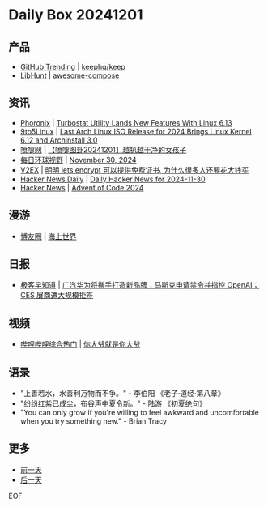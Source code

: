 # Daily Box 20241201

## 产品
- [GitHub Trending](https://github.com/trending?since=daily) | [keephq/keep](https://github.com/keephq/keep)
- [LibHunt](https://www.libhunt.com/) | [awesome-compose](https://www.libhunt.com/r/awesome-compose)

## 资讯
- [Phoronix](https://www.phoronix.com/) | [Turbostat Utility Lands New Features With Linux 6.13](https://www.phoronix.com/news/Linux-6.13-Turbostat)
- [9to5Linux](https://9to5linux.com/) | [Last Arch Linux ISO Release for 2024 Brings Linux Kernel 6.12 and Archinstall 3.0](https://9to5linux.com/last-arch-linux-iso-release-for-2024-brings-linux-kernel-6-12-and-archinstall-3-0)
- [喷嚏网](http://www.dapenti.com/blog/blog.asp?subjectid=70&name=xilei) | [【喷嚏图卦20241201】越扒越干净的女孩子](http://www.dapenti.com/blog/more.asp?name=xilei&id=182762)
- [每日环球视野](https://idai.ly/) | [November 30, 2024](http://m.idai.ly/se/a193iG?1732896000)
- [V2EX](https://www.v2ex.com/) | [明明 lets encrypt 可以提供免费证书, 为什么很多人还要花大钱买](https://www.v2ex.com/t/1094129)
- [Hacker News Daily](https://www.daemonology.net/hn-daily/) | [Daily Hacker News for 2024-11-30](https://www.daemonology.net/hn-daily/2024-11-30.html)
- [Hacker News](https://news.ycombinator.com/front) | [Advent of Code 2024](https://news.ycombinator.com/item?id=42287231)

## 漫游
- [博友圈](https://www.boyouquan.com/home) | [海上世界](https://www.boyouquan.com/go?from=feed&link=https%3A%2F%2Ffatesinger.com%2F104397)

## 日报
- [极客早知道](https://www.geekpark.net/column/74) | [广汽华为将携手打造新品牌；马斯克申请禁令并指控 OpenAI；CES 展商遭大规模拒签](https://www.geekpark.net/news/343710)

## 视频
- [哔哩哔哩综合热门](https://www.bilibili.com/v/popular/all/) | [你大爷就是你大爷](https://b23.tv/BV1ydz4YoEZV)

## 语录
- "上善若水，水善利万物而不争。" - 李伯阳 《老子·道经·第八章》
- "纷纷红紫已成尘，布谷声中夏令新。" - 陆游 《初夏绝句》
- "You can only grow if you're willing to feel awkward and uncomfortable when you try something new." - Brian Tracy

## 更多
- [前一天](daily-box-20241130.md)
- [后一天](daily-box-20241202.md)

EOF